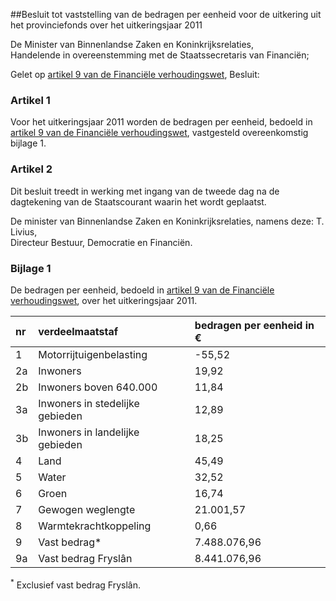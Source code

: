 <meta http-equiv='Content-Type' content='text/html; charset=utf-8' />

##Besluit tot vaststelling van de bedragen per eenheid voor de uitkering uit het provinciefonds over het uitkeringsjaar 2011

De Minister van Binnenlandse Zaken en Koninkrijksrelaties,  
Handelende in overeenstemming met de Staatssecretaris van Financiën;

Gelet op [artikel 9 van de Financiële verhoudingswet](../../../../../../../../../../wet/financiële-verhoudingswet/BWBR0008290/README.md),
Besluit:    

### Artikel  1  

Voor het uitkeringsjaar 2011 worden de bedragen per eenheid, bedoeld in [artikel 9 van de Financiële verhoudingswet](../../../../../../../../../../wet/financiële-verhoudingswet/BWBR0008290/README.md), vastgesteld overeenkomstig bijlage 1. 

### Artikel  2  

Dit besluit treedt in werking met ingang van de tweede dag na de dagtekening van de Staatscourant waarin het wordt geplaatst. 

De 
minister van Binnenlandse Zaken en Koninkrijksrelaties, namens deze: 
T. Livius,  
Directeur Bestuur, Democratie en Financiën.   

### Bijlage  1  

De bedragen per eenheid, bedoeld in [artikel 9 van de Financiële verhoudingswet](../../../../../../../../../../wet/financiële-verhoudingswet/BWBR0008290/README.md), over het uitkeringsjaar 2011.  

| nr  | verdeelmaatstaf  | bedragen per eenheid in €  |
|:---|:---|:---|
| 1  | Motorrijtuigenbelasting  | -55,52  |
| 2a  | Inwoners  | 19,92  |
| 2b  | Inwoners boven 640.000  | 11,84  |
| 3a  | Inwoners in stedelijke gebieden  | 12,89  |
| 3b  | Inwoners in landelijke gebieden  | 18,25  |
| 4  | Land  | 45,49  |
| 5  | Water  | 32,52  |
| 6  | Groen  | 16,74  |
| 7  | Gewogen weglengte  | 21.001,57  |
| 8  | Warmtekrachtkoppeling  | 0,66  |
| 9  | Vast bedrag*   | 7.488.076,96  |
| 9a  | Vast bedrag Fryslân  | 8.441.076,96  |

<sup>*</sup> Exclusief vast bedrag Fryslân.
